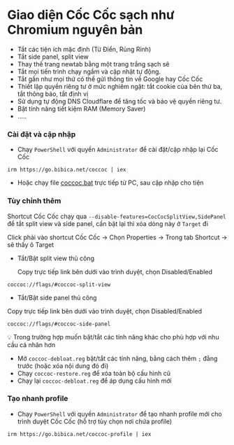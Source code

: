 # Giao diện Cốc Cốc sạch như Chromium nguyên bản

- Tắt các tiện ích mặc định (Từ Điển, Rủng Rỉnh)
- Tắt side panel, split view
- Thay thế trang newtab bằng một trang trắng sạch sẽ
- Tắt mọi tiến trình chạy ngầm và cập nhật tự động.
- Tắt gần như mọi thứ có thể gửi thông tin về Google hay Cốc Cốc
- Thiết lập quyền riêng tư ở mức nghiêm ngặt: tắt cookie của bên thứ ba, tắt thông báo, tắt định vị
- Sử dụng tự động DNS Cloudflare để tăng tốc và bảo vệ quyền riêng tư.
- Bật tính năng tiết kiệm RAM (Memory Saver)
- .....
### Cài đặt và cập nhập
- Chạy `PowerShell` với quyền `Administrator` để cài đặt/cập nhập lại Cốc Cốc
```
irm https://go.bibica.net/coccoc | iex
```
- Hoặc chạy file [coccoc.bat](https://github.com/bibicadotnet/coccoc-debloat/archive/latest.zip) trực tiếp từ PC, sau cập nhập cho tiện
### Tùy chỉnh thêm
Shortcut Cốc Cốc chạy qua `--disable-features=CocCocSplitView,SidePanel` để tắt split view và side panel, cần bật lại thì xóa dòng này ở `Target` đi

Click phải vào shortcut Cốc Cốc -> Chọn Properties  -> Trong tab Shortcut -> sẽ thấy ô Target

- Tắt/Bật split view thủ công

  Copy trực tiếp link bên dưới vào trình duyệt, chọn Disabled/Enabled
```
coccoc://flags/#coccoc-split-view
```
- Tắt/Bật side panel thủ công

Copy trực tiếp link bên dưới vào trình duyệt, chọn Disabled/Enabled
```
coccoc://flags/#coccoc-side-panel
```
💡 Trong trường hợp muốn bặt/tắt các tính năng khác cho phù hợp với nhu cầu cá nhân hơn
- Mở `coccoc-debloat.reg` bật/tắt các tính năng, bằng cách thêm `;` đằng trước (hoặc xóa nội dung đó đi)
- Chạy `coccoc-restore.reg` để xóa toàn bộ cấu hình cũ
- Chạy lại `coccoc-debloat.reg` để áp dụng cấu hình mới

### Tạo nhanh profile
- Chạy `PowerShell` với quyền `Administrator` để tạo nhanh profile mới cho trình duyệt Cốc Cốc (hỗ trợ tùy chọn nơi chứa profile)
```
irm https://go.bibica.net/coccoc-profile | iex
```
